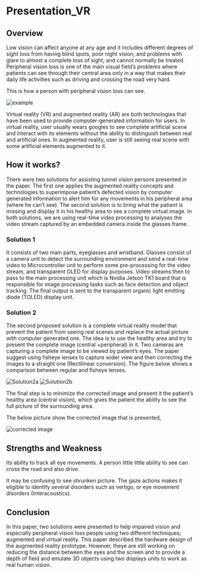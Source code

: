 # Presentation_VR

## Overview
Low vision can affect anyone at any age and it includes different degrees of sight loss from having blind spots, poor night vision, and problems with glare to almost a complete 
loss of sight, and cannot normally be treated. Peripheral vision loss is one of the main visual field’s problems where patients can see through their central area only in a way
that makes their daily life activities such as driving and crossing the road very hard. 

This is how a person with peripheral vision loss can see.

![example](https://user-images.githubusercontent.com/55362861/92481480-07750580-f1ac-11ea-9dfa-f3a86e25a516.PNG)

Virtual reality (VR) and augmented reality (AR) are both technologies that have been used to provide computer-generated information for users. In virtual reality, user usually 
wears googles to see complete artificial scene and interact with its elements without the ability to distinguish between real and artificial ones. In augmented reality, user is 
still seeing real scene with some artificial elements augmented to it.

## How it works?
There were two solutions for assisting tunnel vision persons presented in the paper. The first one applies the augmented reality concepts and technologies to superimpose patient’s
defected vision by computer generated information to alert him for any movements in his peripheral area (where he can’t see). 
The second solution is to bring what the patient is missing and display it in his healthy area to see a complete virtual image. In both solutions, we are using real-time video
processing to analyses the video stream captured by an embedded camera inside the glasses frame.

### Solution 1
It consists of two main parts, eyeglasses and wristband. Glasses consist of a camera unit to detect the surrounding environment and send a real-time video to Microcontroller unit
to perform some pre-processing for the video stream, and transparent OLED for display purposes. Video streams then to pass to the main processing unit which is Nvidia Jetson TK1
board that is responsible for image processing tasks such as face detection and object tracking.  The final output is sent to the transparent organic light emitting diode (TOLED)
display unit.


### Solution 2
The second proposed solution is a complete virtual reality model that prevent the patient from seeing real scenes and replace the actual picture with computer generated one. The
idea is to use the healthy area and try to present the complete image (central +peripheral) in it. Two cameras are capturing a complete image to be viewed by patient’s eyes. The 
paper suggest using fisheye lenses to capture wider view and then correcting the images to a straight one (Rectilinear conversion). The figure below shows a comparison between
regular and fisheye lenses.

![Solution2a](https://user-images.githubusercontent.com/55362861/92490487-b61e4380-f1b6-11ea-926f-b28b1b023bd9.PNG)
![Solution2b](https://user-images.githubusercontent.com/55362861/92490488-b6b6da00-f1b6-11ea-8893-67f7a8ae22ef.PNG)

The final step is to minimize the corrected image and present it the patient’s healthy area (central vision), which gives the patient the ability to see the full picture of the 
surrounding area.

The below picture show the corrected image that is presented,

![corrected image](https://user-images.githubusercontent.com/55362861/92502912-1ec0ec80-f1c6-11ea-8d16-b5233e475775.PNG)


## Strengths and Weakness
 Its ability to track all eye movements.
 A person little little ability to see can cross the road and also drive.

It may be confusing to see shrunken picture. 
The gaze actions makes it eligible to identify several disorders such as vertigo, or eye movement disorders (Interacoustics).
 
 ## Conclusion
 In this paper, two solutions were presented to help impaired vision and especially peripheral vision loss people using two different techniques; augmented and virtual reality.
 This paper described the hardware design of the augmented reality prototype. However, theye are still working on reducing the distance between the eyes and the screen and to
 provide a depth of field and emulate 3D objects using two displays units to work as real human vision.


